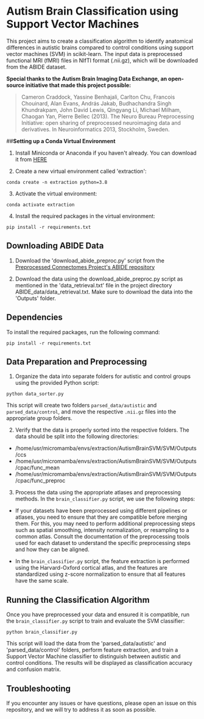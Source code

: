 # **Autism Brain Classification using Support Vector Machines**

This project aims to create a classification algorithm to identify anatomical differences in autistic brains compared to control conditions using support vector machines (SVM) in scikit-learn. The input data is preprocessed functional MRI (fMRI) files in NIfTI format (.nii.gz), which will be downloaded from the ABIDE dataset.

**Special thanks to the Autism Brain Imaging Data Exchange, an open-source initiative that made this project   possible:** 

>Cameron Craddock, Yassine Benhajali, Carlton Chu, Francois Chouinard, Alan Evans, András Jakab, Budhachandra Singh Khundrakpam, John David Lewis, Qingyang Li, Michael Milham, Chaogan Yan, Pierre Bellec (2013). The Neuro Bureau Preprocessing Initiative: open sharing of preprocessed neuroimaging data and derivatives. In Neuroinformatics 2013, Stockholm, Sweden.

##**Setting up a Conda Virtual Environment**

1. Install Miniconda or Anaconda if you haven't already. You can download it from [HERE](https://docs.conda.io/en/latest/miniconda.html) 

2. Create a new virtual environment called 'extraction':

```
conda create -n extraction python=3.8
```

3. Activate the virtual environment:

```
conda activate extraction
```

4. Install the required packages in the virtual environment:

```
pip install -r requirements.txt
```

## **Downloading ABIDE Data**

1. Download the 'download_abide_preproc.py' script from the [Preprocessed Connectomes Project's ABIDE repository](https://github.com/preprocessed-connectomes-project/abide)

2. Download the data using the download_abide_preproc.py script as mentioned in the 'data_retrieval.txt' file in the project directory ABIDE_data/data_retrieval.txt. Make sure to download the data into the 'Outputs' folder.

## **Dependencies**

To install the required packages, run the following command:

```
pip install -r requirements.txt
```
## **Data Preparation and Preprocessing**

1. Organize the data into separate folders for autistic and control groups using the provided Python script:

```
python data_sorter.py
```

This script will create two folders `parsed_data/autistic` and `parsed_data/control`, and move the respective `.nii.gz` files into the appropriate group folders.

2. Verify that the data is properly sorted into the respective folders. The data should be split into the following directories:

- /home/usr/micromamba/envs/extraction/AutismBrainSVM/SVM/Outputs/ccs
- /home/usr/micromamba/envs/extraction/AutismBrainSVM/SVM/Outputs/cpac/func_mean
- /home/usr/micromamba/envs/extraction/AutismBrainSVM/SVM/Outputs/cpac/func_preproc

3. Process the data using the appropriate atlases and preprocessing methods. In the `brain_classifier.py` script, we use the following steps:

- If your datasets have been preprocessed using different pipelines or atlases, you need to ensure that they are compatible before merging them. For this, you may need to perform additional preprocessing steps such as spatial smoothing, intensity normalization, or resampling to a common atlas. Consult the documentation of the preprocessing tools used for each dataset to understand the specific preprocessing steps and how they can be aligned.

- In the `brain_classifier.py` script, the feature extraction is performed using the Harvard-Oxford cortical atlas, and the features are standardized using z-score normalization to ensure that all features have the same scale.

## **Running the Classification Algorithm**

Once you have preprocessed your data and ensured it is compatible, run the `brain_classifier.py` script to train and evaluate the SVM classifier:

```
python brain_classifier.py
```

This script will load the data from the 'parsed_data/autistic' and 'parsed_data/control' folders, perform feature extraction, and train a Support Vector Machine classifier to distinguish between autistic and control conditions. The results will be displayed as classification accuracy and confusion matrix.


## **Troubleshooting**

If you encounter any issues or have questions, please open an issue on this repository, and we will try to address it as soon as possible. 
